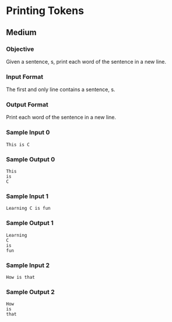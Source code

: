 # Printing Tokens
## Medium

### Objective
Given a sentence, s, print each word of the sentence in a new line.

### Input Format

The first and only line contains a sentence, s.

### Output Format

Print each word of the sentence in a new line.

### Sample Input 0
```
This is C 
```
### Sample Output 0
```
This
is
C
```
### Sample Input 1
```
Learning C is fun
```
### Sample Output 1
```
Learning
C
is
fun
```
### Sample Input 2
```
How is that
```
### Sample Output 2
```
How
is
that
```
